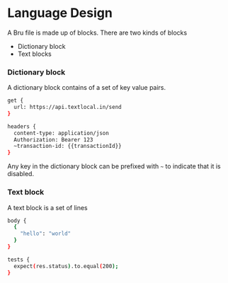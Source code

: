 # Language Design

A Bru file is made up of blocks.
There are two kinds of blocks
- Dictionary block
- Text blocks

### Dictionary block
A dictionary block contains of a set of key value pairs. <br />
```bash
get {
  url: https://api.textlocal.in/send
}

headers {
  content-type: application/json
  Authorization: Bearer 123
  ~transaction-id: {{transactionId}}
}
```
Any key in the dictionary block can be prefixed with `~` to indicate that it is disabled.

### Text block
A text block is a set of lines
```bash
body {
  {
    "hello": "world"
  }
}

tests {
  expect(res.status).to.equal(200);
}
```





